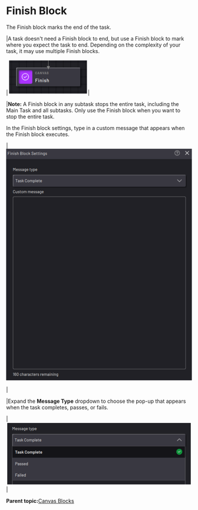 # Finish Block

The Finish block marks the end of the task.

|A task doesn't need a Finish block to end, but use a Finish block to mark where you expect the task to end. Depending on the complexity of your task, it may use multiple Finish blocks.

|![](../../../../_Media/ForgeOS-5-x/BlockGlossary-5-x/Canvas_Blocks/Canvas_block_path_finish_5-x.png)|

|**Note:** A Finish block in any subtask stops the entire task, including the Main Task and all subtasks. Only use the Finish block when you want to stop the entire task.

In the Finish block settings, type in a custom message that appears when the Finish block executes.

|![](../../../../_Media/ForgeOS-5-x/BlockGlossary-5-x/Canvas_Blocks/Block_finish_5-x.png)

|

|Expand the **Message Type** dropdown to choose the pop-up that appears when the task completes, passes, or fails.

|![](../../../../_Media/ForgeOS-5-x/BlockGlossary-5-x/Canvas_Blocks/Block_finish_message_types_5-x.png)|

**Parent topic:**[Canvas Blocks](../../6-Task-Canvas-App/Block_Glossary/canvas_blocks.md)

